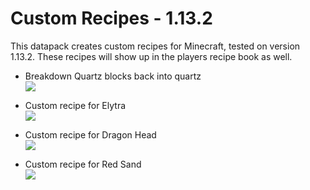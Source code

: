 # Custom Recipes - 1.13.2
This datapack creates custom recipes for Minecraft, tested on version 1.13.2. These recipes will show up in the players recipe book as well.

* Breakdown Quartz blocks back into quartz   
![](https://i.imgur.com/itgkIBW.png)

* Custom recipe for Elytra  
![](https://i.imgur.com/kkRRqgZ.png)

* Custom recipe for Dragon Head  
![](https://i.imgur.com/txqcQm8.png)

* Custom recipe for Red Sand  
![](https://i.imgur.com/c5TmiyA.png)